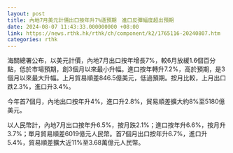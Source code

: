 ```yaml
---
layout: post
title: 內地7月美元計價出口按年升7%遜預期　進口反彈幅度超出預期
date: 2024-08-07 11:43:33.000000000 +08:00
link: https://news.rthk.hk/rthk/ch/component/k2/1765116-20240807.htm
categories: rthk
---
```


海關總署公布，以美元計價，內地7月出口按年增長7%，較6月放緩1.6個百分點，低於市場預期，創3個月以來最小升幅。進口按年轉升7.2%，高於預期，是3個月以來最大升幅。上月貿易順差846.5億美元，低過預期。按月比較，上月出口跌2.3%，進口升3.4%。

今年首7個月，內地出口按年升4%，進口升2.8%，貿易順差擴大約8%至5180億美元。

以人民幣計，內地7月出口按年升6.5%，按月跌2.1%；進口按年升6.6%，按月升3.7%；單月貿易順差6019億元人民幣。首7個月出口按年升6.7%，進口升5.4%，貿易順差擴大近11%至3.68萬億元人民幣。
